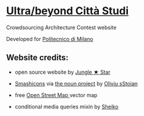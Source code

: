 # [Ultra/beyond Città Studi](beyondcittastudi.org)
Crowdsourcing Architecture Contest  website

Developed for [Politecnico di Milano](http://www.polimi.it/en/english-version/)


## Website credits:

- open source website by [Jungle ★ Star](http://junglestar.org)

- [Smashicons](http://smashicons.com/) via [the noun project](https://thenounproject.com) by [Oliviu sStoian](https://thenounproject.com/oliviustoian/)

- free [ Open Street Map  ](https://www.openstreetmap.org) vector map

- conditional media queries mixin by [Sheiko](http://dsheiko.com)
